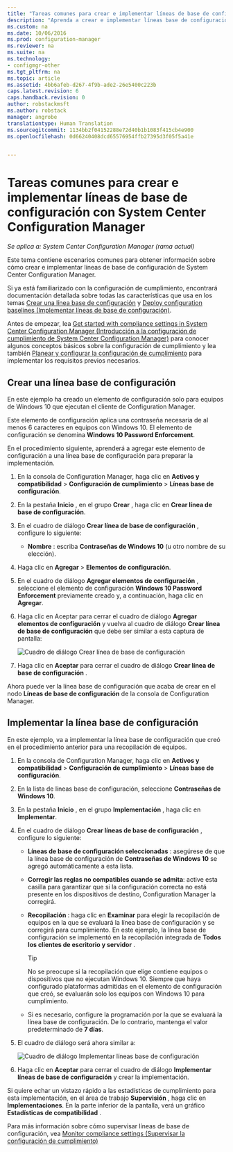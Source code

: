 ```yaml
---
title: "Tareas comunes para crear e implementar líneas de base de configuración con System Center Configuration Manager | System Center Configuration Manager"
description: "Aprenda a crear e implementar líneas base de configuración de System Center Configuration Manager."
ms.custom: na
ms.date: 10/06/2016
ms.prod: configuration-manager
ms.reviewer: na
ms.suite: na
ms.technology:
- configmgr-other
ms.tgt_pltfrm: na
ms.topic: article
ms.assetid: 4bb6afeb-d267-4f9b-ade2-26e5400c223b
caps.latest.revision: 6
caps.handback.revision: 0
author: robstackmsft
ms.author: robstack
manager: angrobe
translationtype: Human Translation
ms.sourcegitcommit: 1134bb2f04152288e72d40b1b1083f415cb4e900
ms.openlocfilehash: 0d66240408dcd65576954ffb27395d3f05f5a41e


---
```

# <a name="common-tasks-for-creating-and-deploying-configuration-baselines-with-system-center-configuration-manager"></a>Tareas comunes para crear e implementar líneas de base de configuración con System Center Configuration Manager

*Se aplica a: System Center Configuration Manager (rama actual)*

Este tema contiene escenarios comunes para obtener información sobre cómo crear e implementar líneas de base de configuración de System Center Configuration Manager.  

 Si ya está familiarizado con la configuración de cumplimiento, encontrará documentación detallada sobre todas las características que usa en los temas [Crear una línea base de configuración](../../compliance/deploy-use/create-configuration-baselines.md) y [Deploy configuration baselines (Implementar líneas de base de configuración)](../../compliance/deploy-use/deploy-configuration-baselines.md).  

 Antes de empezar, lea [Get started with compliance settings in System Center Configuration Manager (Introducción a la configuración de cumplimiento de System Center Configuration Manager)](../../compliance/get-started/get-started-with-compliance-settings.md) para conocer algunos conceptos básicos sobre la configuración de cumplimiento y lea también [Planear y configurar la configuración de cumplimiento](../../compliance/plan-design/plan-for-and-configure-compliance-settings.md) para implementar los requisitos previos necesarios.  

## <a name="create-a-configuration-baseline"></a>Crear una línea base de configuración  
 En este ejemplo ha creado un elemento de configuración solo para equipos de Windows 10 que ejecutan el cliente de Configuration Manager.  

 Este elemento de configuración aplica una contraseña necesaria de al menos 6 caracteres en equipos con Windows 10. El elemento de configuración se denomina **Windows 10 Password Enforcement**.  

En el procedimiento siguiente, aprenderá a agregar este elemento de configuración a una línea base de configuración para preparar la implementación.  

1.  En la consola de Configuration Manager, haga clic en **Activos y compatibilidad** > **Configuración de cumplimiento** > **Líneas base de configuración**.  

3.  En la pestaña **Inicio** , en el grupo **Crear** , haga clic en **Crear línea de base de configuración**.  

4.  En el cuadro de diálogo **Crear línea de base de configuración** , configure lo siguiente:  

    -   **Nombre** : escriba **Contraseñas de Windows 10** (u otro nombre de su elección).  

5.  Haga clic en **Agregar** > **Elementos de configuración**.  

6.  En el cuadro de diálogo **Agregar elementos de configuración** , seleccione el elemento de configuración **Windows 10 Password Enforcement** previamente creado y, a continuación, haga clic en **Agregar**.  

7.  Haga clic en Aceptar para cerrar el cuadro de diálogo **Agregar elementos de configuración** y vuelva al cuadro de diálogo **Crear línea de base de configuración** que debe ser similar a esta captura de pantalla:  

     ![Cuadro de diálogo Crear línea de base de configuración](/sccm/compliance/plan-design/media/Create-Configuration-Baseline.png)  

8.  Haga clic en **Aceptar** para cerrar el cuadro de diálogo **Crear línea de base de configuración** .  

 Ahora puede ver la línea base de configuración que acaba de crear en el nodo **Líneas de base de configuración** de la consola de Configuration Manager.  

## <a name="deploy-the-configuration-baseline"></a>Implementar la línea base de configuración  
 En este ejemplo, va a implementar la línea base de configuración que creó en el procedimiento anterior para una recopilación de equipos.  

1.  En la consola de Configuration Manager, haga clic en **Activos y compatibilidad** > **Configuración de cumplimiento** > **Líneas base de configuración**.  

3.  En la lista de líneas base de configuración, seleccione **Contraseñas de Windows 10**.  

4.  En la pestaña **Inicio** , en el grupo **Implementación** , haga clic en **Implementar**.  

5.  En el cuadro de diálogo **Crear líneas de base de configuración** , configure lo siguiente:  

    -   **Líneas de base de configuración seleccionadas** : asegúrese de que la línea base de configuración de **Contraseñas de Windows 10** se agregó automáticamente a esta lista.  

    -   **Corregir las reglas no compatibles cuando se admita**: active esta casilla para garantizar que si la configuración correcta no está presente en los dispositivos de destino, Configuration Manager la corregirá.  

    -   **Recopilación** : haga clic en **Examinar** para elegir la recopilación de equipos en la que se evaluará la línea base de configuración y se corregirá para cumplimiento. En este ejemplo, la línea base de configuración se implementó en la recopilación integrada de **Todos los clientes de escritorio y servidor** .  

        > [!TIP]  
        >  No se preocupe si la recopilación que elige contiene equipos o dispositivos que no ejecutan Windows 10. Siempre que haya configurado plataformas admitidas en el elemento de configuración que creó, se evaluarán solo los equipos con Windows 10 para cumplimiento.  

    -   Si es necesario, configure la programación por la que se evaluará la línea base de configuración. De lo contrario, mantenga el valor predeterminado de **7 días**.  

6.  El cuadro de diálogo será ahora similar a:  

     ![Cuadro de diálogo Implementar líneas base de configuración](/sccm/compliance/plan-design/media/Deploy-configuration-baselines.png)  

7.  Haga clic en **Aceptar** para cerrar el cuadro de diálogo **Implementar líneas de base de configuración** y crear la implementación.  

 Si quiere echar un vistazo rápido a las estadísticas de cumplimiento para esta implementación, en el área de trabajo **Supervisión** , haga clic en **Implementaciones**. En la parte inferior de la pantalla, verá un gráfico **Estadísticas de compatibilidad** .  

 Para más información sobre cómo supervisar líneas de base de configuración, vea [Monitor compliance settings (Supervisar la configuración de cumplimiento)](../../compliance/deploy-use/monitor-compliance-settings.md)  



<!--HONumber=Nov16_HO1-->


